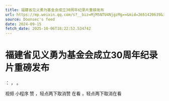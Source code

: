 ```yaml
---
title: 福建省见义勇为基金会成立30周年纪录片重磅发布
url: https://mp.weixin.qq.com/s?__biz=MjM5NTU4NjgzMg==&mid=2651420639&idx=3&sn=4d6d81a7b8170a29c32d0957f43e01a0
source: Doonsec's feed
date: 2024-09-15
fetch_date: 2025-10-06T18:22:52.534742
---
```


# 福建省见义勇为基金会成立30周年纪录片重磅发布

：
，
。

视频
小程序
赞
，轻点两下取消赞
在看
，轻点两下取消在看
